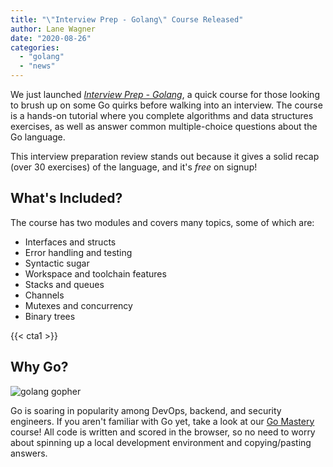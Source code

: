 ```yaml
---
title: "\"Interview Prep - Golang\" Course Released"
author: Lane Wagner
date: "2020-08-26"
categories: 
  - "golang"
  - "news"
---
```


We just launched _[Interview Prep - Golang](https://boot.dev/interview-prep-golang-course/)_, a quick course for those looking to brush up on some Go quirks before walking into an interview. The course is a hands-on tutorial where you complete algorithms and data structures exercises, as well as answer common multiple-choice questions about the Go language.

This interview preparation review stands out because it gives a solid recap (over 30 exercises) of the language, and it's _free_ on signup!

## What's Included?

The course has two modules and covers many topics, some of which are:

- Interfaces and structs
- Error handling and testing
- Syntactic sugar
- Workspace and toolchain features
- Stacks and queues
- Channels
- Mutexes and concurrency
- Binary trees

{{< cta1 >}}

## Why Go?

![golang gopher](/img/800/go-300x157.png)

Go is soaring in popularity among DevOps, backend, and security engineers. If you aren't familiar with Go yet, take a look at our [Go Mastery](https://boot.dev/go-mastery/) course! All code is written and scored in the browser, so no need to worry about spinning up a local development environment and copying/pasting answers.
